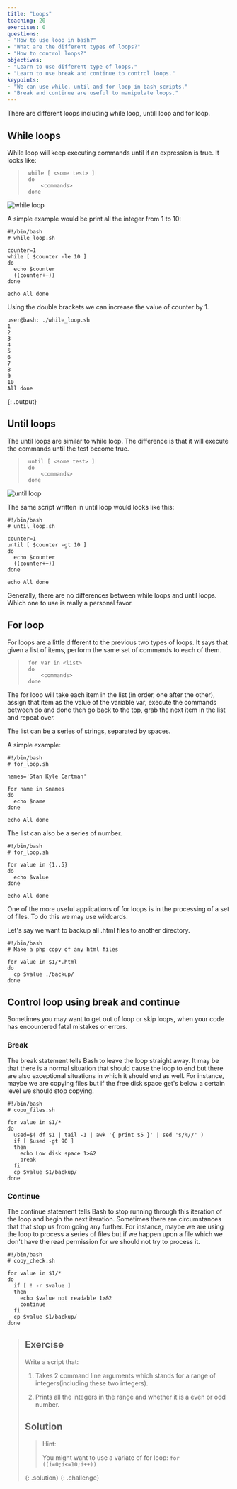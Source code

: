 ```yaml
---
title: "Loops"
teaching: 20
exercises: 0
questions:
- "How to use loop in bash?"
- "What are the different types of loops?"
- "How to control loops?"
objectives:
- "Learn to use different type of loops."
- "Learn to use break and continue to control loops."
keypoints:
- "We can use while, until and for loop in bash scripts."
- "Break and continue are useful to manipulate loops."
---
```


There are different loops including while loop, untill loop and for loop.

## While loops

While loop will keep executing commands until if an expression is true. It looks like:

>      while [ <some test> ]
>      do
>          <commands>
>      done

![while loop](../fig/while-loop.jpg)

A simple example would be print all the integer from 1 to 10:

```
#!/bin/bash
# while_loop.sh

counter=1
while [ $counter -le 10 ]
do
  echo $counter
  ((counter++))
done

echo All done
```

Using the double brackets we can increase the value of counter by 1.

~~~
user@bash: ./while_loop.sh
1
2
3
4
5
6
7
8
9
10
All done
~~~
{: .output}

## Until loops

The until loops are similar to while loop. The difference is that it will execute the commands until the test become true.

>      until [ <some test> ]
>      do
>          <commands>
>      done

![until loop](../fig/until-loop.jpg)

The same script written in until loop would looks like this:

```
#!/bin/bash
# until_loop.sh

counter=1
until [ $counter -gt 10 ]
do
  echo $counter
  ((counter++))
done

echo All done
```

Generally, there are no differences between while loops and until loops. Which one to use is really a personal favor.

## For loop

For loops are a little different to the previous two types of loops. It says that given a list of items, perform the same set of commands to each of them.

>      for var in <list>
>      do
>          <commands>
>      done

The for loop will take each item in the list (in order, one after the other), assign that item as the value of the variable var, execute the commands between do and done then go back to the top, grab the next item in the list and repeat over.

The list can be a series of strings, separated by spaces.

A simple example:

```
#!/bin/bash
# for_loop.sh

names='Stan Kyle Cartman'

for name in $names
do
  echo $name
done

echo All done
```

The list can also be a series of number.

```
#!/bin/bash
# for_loop.sh

for value in {1..5}
do
  echo $value
done

echo All done
```

One of the more useful applications of for loops is in the processing of a set of files. To do this we may use wildcards.

Let's say we want to backup all .html files to another directory.

```
#!/bin/bash
# Make a php copy of any html files

for value in $1/*.html
do
  cp $value ./backup/
done
```

## Control loop using break and continue

Sometimes you may want to get out of loop or skip loops, when your code has encountered fatal mistakes or errors.

### Break

The break statement tells Bash to leave the loop straight away. It may be that there is a normal situation that should cause the loop to end but there are also exceptional situations in which it should end as well. For instance, maybe we are copying files but if the free disk space get's below a certain level we should stop copying.

```
#!/bin/bash
# copu_files.sh

for value in $1/*
do
  used=$( df $1 | tail -1 | awk '{ print $5 }' | sed 's/%//' )
  if [ $used -gt 90 ]
  then
    echo Low disk space 1>&2
    break
  fi
  cp $value $1/backup/
done
```

### Continue

The continue statement tells Bash to stop running through this iteration of the loop and begin the next iteration. Sometimes there are circumstances that that stop us from going any further. For instance, maybe we are using the loop to process a series of files but if we happen upon a file which we don't have the read permission for we should not try to process it.

```
#!/bin/bash
# copy_check.sh

for value in $1/*
do
  if [ ! -r $value ]
  then
    echo $value not readable 1>&2
    continue
  fi
  cp $value $1/backup/
done
```

> ## Exercise
>
> Write a script that:
>  
> 1. Takes 2 command line arguments which stands for a range of integers(including these two integers).
>
> 2. Prints all the integers in the range and whether it is a even or odd number.
>
> ## Solution
> >
> > Hint:
> >
> > You might want to use a variate of for loop: `for ((i=0;i<=10;i++))`
> >
> {: .solution}
{: .challenge}
